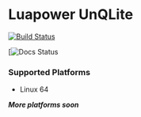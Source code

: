 # Luapower UnQLite

[![Build Status](https://drone.io/github.com/coronium-io/luapower-unqlite/status.png)](https://drone.io/github.com/coronium-io/luapower-unqlite/latest)

[![Docs Status](https://readthedocs.org/projects/luapower-unqlite/badge/)


### Supported Platforms

* Linux 64

***More platforms soon***
